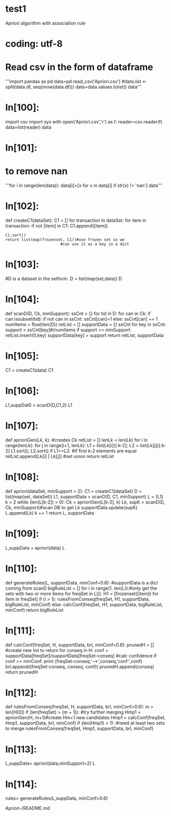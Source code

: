 # test1
Apriori algorithm with association rule
# coding: utf-8
# Read csv in the form of dataframe
'''import pandas as pd
data=pd.read_csv('Apriori.csv')
#data.list <- split(data.df, seq(nrow(data.df)))
data=data.values.tolist()
data'''
# In[100]:


import csv
import sys
with open('Apriori.csv','r') as f:
  reader=csv.reader(f)
  data=list(reader)
data


# In[101]:


# to remove nan
'''for i in range(len(data)):
    data[i]=[x for x in data[i] if str(x) != 'nan']
data'''


# In[102]:


def createC1(dataSet):
    C1 = []
    for transaction in dataSet:
        for item in transaction:
            if not [item] in C1:
                C1.append([item])
                
    C1.sort()
    return list(map(frozenset, C1))#use frozen set so we
                            #can use it as a key in a dict  


# In[103]:


#D is a dataset in the setform.
D = list(map(set,data))
D


# In[104]:


def scanD(D, Ck, minSupport):
    ssCnt = {}
    for tid in D:
        for can in Ck:
            if can.issubset(tid):
                if not can in ssCnt: ssCnt[can]=1
                else: ssCnt[can] += 1
    numItems = float(len(D))
    retList = []
    supportData = {}
    ssCnt
    for key in ssCnt:
        support = ssCnt[key]#/numItems
        if support >= minSupport:
            retList.insert(0,key)
        supportData[key] = support
    return retList, supportData


# In[105]:


C1 = createC1(data)
C1


# In[106]:


L1,suppDat0 = scanD(D,C1,2)
L1


# In[107]:


def aprioriGen(Lk, k): #creates Ck
    retList = []
    lenLk = len(Lk)
    for i in range(lenLk):
        for j in range(i+1, lenLk): 
            L1 = list(Lk[i])[:k-2]; L2 = list(Lk[j])[:k-2]
            L1.sort(); L2.sort()
            if L1==L2: #if first k-2 elements are equal
                retList.append(Lk[i] | Lk[j]) #set union
    return retList


# In[108]:


def apriori(dataSet, minSupport = 2):
    C1 = createC1(dataSet)
    D = list(map(set, dataSet))
    L1, supportData = scanD(D, C1, minSupport)
    L = [L1]
    k = 2
    while (len(L[k-2]) > 0):
        Ck = aprioriGen(L[k-2], k)
        Lk, supK = scanD(D, Ck, minSupport)#scan DB to get Lk
        supportData.update(supK)
        L.append(Lk)
        k += 1
    return L, supportData


# In[109]:


L,suppData = apriori(data)
L


# In[110]:


def generateRules(L, supportData, minConf=0.6):  #supportData is a dict coming from scanD
    bigRuleList = []
    for i in range(1, len(L)):#only get the sets with two or more items
        for freqSet in L[i]:
            H1 = [frozenset([item]) for item in freqSet]
            if (i > 1):
                rulesFromConseq(freqSet, H1, supportData, bigRuleList, minConf)
            else:
                calcConf(freqSet, H1, supportData, bigRuleList, minConf)
    return bigRuleList   


# In[111]:


def calcConf(freqSet, H, supportData, brl, minConf=0.6):
    prunedH = [] #create new list to return
    for conseq in H:
        conf = supportData[freqSet]/supportData[freqSet-conseq] #calc confidence
        if conf >= minConf: 
            print (freqSet-conseq,'-->',conseq,'conf:',conf)
            brl.append((freqSet-conseq, conseq, conf))
            prunedH.append(conseq)
    return prunedH


# In[112]:


def rulesFromConseq(freqSet, H, supportData, brl, minConf=0.6):
    m = len(H[0])
    if (len(freqSet) > (m + 1)): #try further merging
        Hmp1 = aprioriGen(H, m+1)#create Hm+1 new candidates
        Hmp1 = calcConf(freqSet, Hmp1, supportData, brl, minConf)
        if (len(Hmp1) > 1):    #need at least two sets to merge
            rulesFromConseq(freqSet, Hmp1, supportData, brl, minConf)


# In[113]:


L,suppData= apriori(data,minSupport=2)
L


# In[114]:


rules= generateRules(L,suppData, minConf=0.6)



 Apriori-/README.md 
